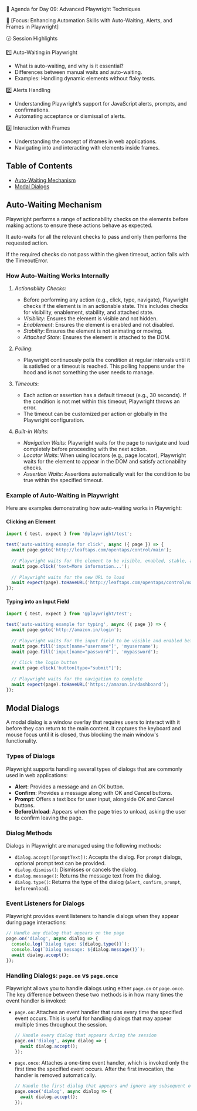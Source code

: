 📑 Agenda for Day 09: Advanced Playwright Techniques  

🎯 [Focus: Enhancing Automation Skills with Auto-Waiting, Alerts, and Frames in Playwright]  

🕝 Session Highlights

1️⃣ Auto-Waiting in Playwright
* What is auto-waiting, and why is it essential?  
* Differences between manual waits and auto-waiting.  
* Examples: Handling dynamic elements without flaky tests.  

2️⃣ Alerts Handling
* Understanding Playwright’s support for JavaScript alerts, prompts, and confirmations.  
* Automating acceptance or dismissal of alerts.  

3️⃣ Interaction with Frames
* Understanding the concept of iframes in web applications.  
* Navigating into and interacting with elements inside frames.  

## Table of Contents

- [Auto-Waiting Mechanism](#auto-waiting-mechanism)
- [Modal Dialogs](#modal-dialogs)

## Auto-Waiting Mechanism

Playwright performs a range of actionability checks on the elements before making actions 
to ensure these actions behave as expected. 

It auto-waits for all the relevant checks to pass and only then performs the requested action.

If the required checks do not pass within the given timeout, action fails with the TimeoutError.

### How Auto-Waiting Works Internally

1. *Actionability Checks*:
   - Before performing any action (e.g., click, type, navigate), Playwright checks if the element 
   is in an actionable state. This includes checks for visibility, enablement, stability, 
   and attached state.
   - *Visibility*: Ensures the element is visible and not hidden.
   - *Enablement*: Ensures the element is enabled and not disabled.
   - *Stability*: Ensures the element is not animating or moving.
   - *Attached State*: Ensures the element is attached to the DOM.

2. *Polling*:
   - Playwright continuously polls the condition at regular intervals until it is satisfied or a timeout is reached. This polling happens under the hood and is not something the user needs to manage.

3. *Timeouts*:
   - Each action or assertion has a default timeout (e.g., 30 seconds). If the condition is not met within this timeout, Playwright throws an error.
   - The timeout can be customized per action or globally in the Playwright configuration.

4. *Built-in Waits*:
   - *Navigation Waits*: Playwright waits for the page to navigate and load completely before proceeding with the next action.
   - *Locator Waits*: When using locators (e.g., page.locator), Playwright waits for the element to appear in the DOM and satisfy actionability checks.
   - *Assertion Waits*: Assertions automatically wait for the condition to be true within the specified timeout.

### Example of Auto-Waiting in Playwright

Here are examples demonstrating how auto-waiting works in Playwright:

#### Clicking an Element

```javascript
import { test, expect } from '@playwright/test';

test('auto-waiting example for click', async ({ page }) => {
  await page.goto('http://leaftaps.com/opentaps/control/main');
  
  // Playwright waits for the element to be visible, enabled, stable, and attached before clicking
  await page.click('text=More information...');
  
  // Playwright waits for the new URL to load
  await expect(page).toHaveURL('http://leaftaps.com/opentaps/control/main');
});
```

#### Typing into an Input Field

```javascript
import { test, expect } from '@playwright/test';

test('auto-waiting example for typing', async ({ page }) => {
  await page.goto('http://amazon.in/login');
  
  // Playwright waits for the input field to be visible and enabled before typing
  await page.fill('input[name="username"]', 'myusername');
  await page.fill('input[name="password"]', 'mypassword');
  
  // Click the login button
  await page.click('button[type="submit"]');
  
  // Playwright waits for the navigation to complete
  await expect(page).toHaveURL('https://amazon.in/dashboard');
});
```

## Modal Dialogs

A modal dialog is a window overlay that requires users to interact with it before they can return to the main content. It captures the keyboard and mouse focus until it is closed, thus blocking the main window's functionality.

### Types of Dialogs

Playwright supports handling several types of dialogs that are commonly used in web applications:
- **Alert**: Provides a message and an OK button.
- **Confirm**: Provides a message along with OK and Cancel buttons.
- **Prompt**: Offers a text box for user input, alongside OK and Cancel buttons.
- **BeforeUnload**: Appears when the page tries to unload, asking the user to confirm leaving the page.

### Dialog Methods

Dialogs in Playwright are managed using the following methods:
- `dialog.accept([promptText])`: Accepts the dialog. For `prompt` dialogs, optional prompt text can be provided.
- `dialog.dismiss()`: Dismisses or cancels the dialog.
- `dialog.message()`: Returns the message text from the dialog.
- `dialog.type()`: Returns the type of the dialog (`alert`, `confirm`, `prompt`, `beforeunload`).

### Event Listeners for Dialogs

Playwright provides event listeners to handle dialogs when they appear during page interactions:

```javascript
// Handle any dialog that appears on the page
page.on('dialog', async dialog => {
  console.log(`Dialog type: ${dialog.type()}`);
  console.log(`Dialog message: ${dialog.message()}`);
  await dialog.accept();
});
```

### Handling Dialogs: `page.on` vs `page.once`

Playwright allows you to handle dialogs using either `page.on` or `page.once`. The key difference between these two methods is in how many times the event handler is invoked:

- `page.on`: Attaches an event handler that runs every time the specified event occurs. This is useful for handling dialogs that may appear multiple times throughout the session.
  
  ```javascript
  // Handle every dialog that appears during the session
  page.on('dialog', async dialog => {
    await dialog.accept();
  });
  ```

- `page.once`: Attaches a one-time event handler, which is invoked only the first time the specified event occurs. After the first invocation, the handler is removed automatically.

  ```javascript
  // Handle the first dialog that appears and ignore any subsequent ones
  page.once('dialog', async dialog => {
    await dialog.accept();
  });
  ```